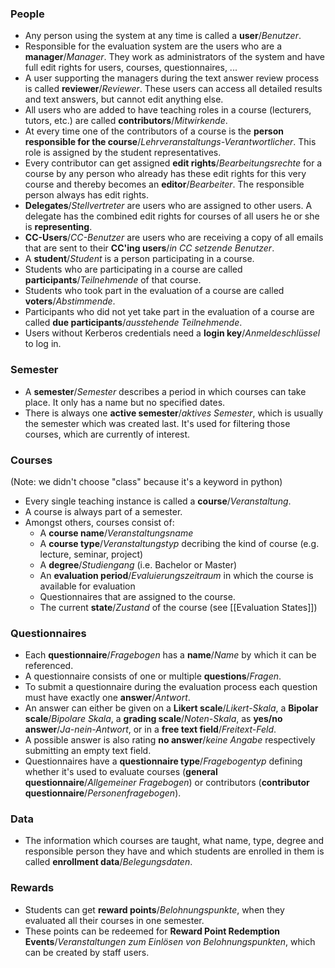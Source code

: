 ### People

- Any person using the system at any time is called a **user**/*Benutzer*.
- Responsible for the evaluation system are the users who are a **manager**/*Manager*. They work as administrators of the system and have full edit rights for users, courses, questionnaires, ...
- A user supporting the managers during the text answer review process is called **reviewer**/*Reviewer*. These users can access all detailed results and text answers, but cannot edit anything else.
- All users who are added to have teaching roles in a course (lecturers, tutors, etc.) are called **contributors**/*Mitwirkende*.
- At every time one of the contributors of a course is the **person responsible for the course**/*Lehrveranstaltungs-Verantwortlicher*. This role is assigned by the student representatives.
- Every contributor can get assigned **edit rights**/*Bearbeitungsrechte* for a course by any person who already has these edit rights for this very course and thereby becomes an **editor**/*Bearbeiter*. The responsible person always has edit rights.
- **Delegates**/*Stellvertreter* are users who are assigned to other users. A delegate has the combined edit rights for courses of all users he or she is **representing**.
- **CC-Users**/*CC-Benutzer* are users who are receiving a copy of all emails that are sent to their **CC'ing users**/*in CC setzende Benutzer*. 
- A **student**/*Student* is a person participating in a course.
- Students who are participating in a course are called **participants**/*Teilnehmende* of that course.
- Students who took part in the evaluation of a course are called **voters**/*Abstimmende*.
- Participants who did not yet take part in the evaluation of a course are called **due participants**/*ausstehende Teilnehmende*.
- Users without Kerberos credentials need a **login key**/*Anmeldeschlüssel* to log in.

### Semester
- A **semester**/*Semester* describes a period in which courses can take place. It only has a name but no specified dates.
- There is always one **active semester**/*aktives Semester*, which is usually the semester which was created last. It's used for filtering those courses, which are currently of interest.

### Courses
(Note: we didn't choose "class" because it's a keyword in python)

- Every single teaching instance is called a **course**/*Veranstaltung*.
- A course is always part of a semester.
- Amongst others, courses consist of:
	- A **course name**/*Veranstaltungsname*
	- A **course type**/*Veranstaltungstyp* decribing the kind of course (e.g. lecture, seminar, project)
	- A **degree**/*Studiengang* (i.e. Bachelor or Master)
	- An **evaluation period**/*Evaluierungszeitraum* in which the course is available for evaluation
	- Questionnaires that are assigned to the course.
	- The current **state**/*Zustand* of the course (see [[Evaluation States]])

### Questionnaires

- Each **questionnaire**/*Fragebogen* has a **name**/*Name* by which it can be referenced.
- A questionnaire consists of one or multiple **questions**/*Fragen*.
- To submit a questionnaire during the evaluation process each question must have exactly one **answer**/*Antwort*.
- An answer can either be given on a **Likert scale**/*Likert-Skala*, a **Bipolar scale**/*Bipolare Skala*, a **grading scale**/*Noten-Skala*, as **yes/no answer**/*Ja-nein-Antwort*, or in a **free text field**/*Freitext-Feld*.
- A possible answer is also rating **no answer**/*keine Angabe* respectively submitting an empty text field.
- Questionnaires have a **questionnaire type**/*Fragebogentyp* defining whether it's used to evaluate courses (**general questionnaire**/*Allgemeiner Fragebogen*) or contributors (**contributor questionnaire**/*Personenfragebogen*).

### Data

- The information which courses are taught, what name, type, degree and responsible person they have and which students are enrolled in them is called **enrollment data**/*Belegungsdaten*.

### Rewards

- Students can get **reward points**/*Belohnungspunkte*, when they evaluated all their courses in one semester.
- These points can be redeemed for **Reward Point Redemption Events**/*Veranstaltungen zum Einlösen von Belohnungspunkten*, which can be created by staff users.